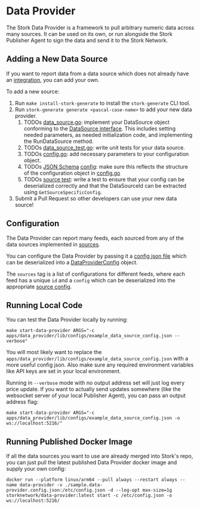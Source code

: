 # Data Provider
The Stork Data Provider is a framework to pull arbitrary numeric data across many sources. It can be used on its own, or run alongside the Stork Publisher Agent to sign the data and send it to the Stork Network.

## Adding a New Data Source
If you want to report data from a data source which does not already have an [integration](../apps/data_provider/lib/sources), you can add your own.

To add a new source:
1. Run `make install-stork-generate` to install the `stork-generate` CLI tool.
1. Run `stork-generate generate <pascal-case-name>` to add your new data provider.
   1. TODOs [data_source.go](../apps/data_provider/lib/sources/random/data_source.go): implement your DataSource object conforming to the [DataSource interface](../apps/data_provider/lib/types/model.go). This includes setting needed parameters, as needed initialization code, and implementing the RunDataSource method.
   1. TODOs [data_source_test.go](../apps/data_provider/lib/sources/random/data_source_test.go): write unit tests for your data source.
   1. TODOs [config.go](../apps/data_provider/lib/sources/random/config.go): add necessary parameters to your configuration object.
   1. TODOs [JSON Schema](https://json-schema.org/) [config](../apps/data_provider/lib/configs/resources/source_config_schemas/random.json): make sure this reflects the structure of the configuration object in [config.go](../apps/data_provider/lib/sources/random/config.go)
   1. TODOs [source test](../apps/data_provider/lib/configs/source_config_tests/random_test.go): write a test to ensure that your config can be deserialized correctly and that the DataSourceId can be extracted using `GetSourceSpecificConfig`.
1. Submit a Pull Request so other developers can use your new data source!

## Configuration
The Data Provider can report many feeds, each sourced from any of the data sources implemented in [sources](../apps/data_provider/lib/sources).

You can configure the Data Provider by passing it a [config json file](../sample.data-provider.config.json) which can be deserialized into a [DataProviderConfig](../apps/data_provider/lib/types/model.go) object. 

The `sources` tag is a list of configurations for different feeds, where each feed has a unique `id` and a `config` which can be deserialized into the appropriate [source config](../apps/data_provider/lib/sources/random/config.go). 

## Running Local Code
You can test the Data Provider locally by running:
```
make start-data-provider ARGS="-c apps/data_provider/lib/configs/example_data_source_config.json --verbose"
```
You will most likely want to replace the `apps/data_provider/lib/configs/example_data_source_config.json` with a more useful config json. Also make sure any required environment variables like API keys are set in your local environment.

Running in `--verbose` mode with no output address set will just log every price update. If you want to actually send updates somewhere (like the websocket server of your local Publisher Agent), you can pass an output address flag:
```
make start-data-provider ARGS="-c apps/data_provider/lib/configs/example_data_source_config.json -o ws://localhost:5216/"
```

## Running Published Docker Image
If all the data sources you want to use are already merged into Stork's repo, you can just pull the latest published Data Provider docker image and supply your own config: 
```
docker run --platform linux/arm64 --pull always --restart always --name data-provider -v ./sample.data-provider.config.json:/etc/config.json -d --log-opt max-size=1g storknetwork/data-provider:latest start -c /etc/config.json -o ws://localhost:5216/
```



